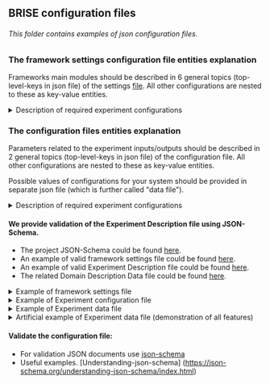 ## BRISE configuration files
###### This folder contains examples of *json* configuration files.

### The framework settings configuration file entities explanation
Frameworks main modules should be described in 6 general topics (top-level-keys in json file) of the settings [file](./SettingsBRISE.json).
All other configurations are nested to these as key-value entities.
<details>
<summary> Description of required experiment configurations </summary>

- `General` - describes what configurations the target system uses. Value - `dictionary` with following key-value pairs.
    - `isMinimizationExperiment` - `bool`. Minimization or maximization experiment

- `SelectionAlgorithm` - describes the way of search space (all possible configuration) exploration.
    - `SelectionType` - `string`. An exploration algorithm specification. Currently only `SobolSequence` available.

- `OutliersDetection` - the results of each Configuration run (Tasks) could differ significantly from other observations (Tasks) and those bias Configuration measurement results.
    This module could find these Tasks and exclude them from the Configuration results.
    *Note that appearance of new Tasks could change the decision made before.*

    The parameters for OutliersDetection module appear as a list of dictionaries, each of them contains two required key-value pairs:
    - `Type` - `string` - the name of Outlier Detection criterion (a.k.a. test or detector). Variants: `Dixon`, `Chauvenet`, `MAD`, `Grubbs`, `Quartiles`.
    - `Parameters` - `dictionary` - a set of key-value parameters used by specified in `Type` criterion.

    Current implementation of OutlierDetection module supports 5 detectors to distinguish whether the Task is Outlier or not.
    - `Dixon` - Dixon test calculates distance between suspicious value and closest one to it, then received value is divided on distance between min and max value in sample and checks this value in coefficient table.
    - `Chauvenet` - The idea behind Chauvenet's criterion is to find a probability band, centered on the mean of a normal distribution, that should reasonably contain all n samples of a data set.
    - `MAD` - It is the median of the set comprising the absolute values of the differences between the median and each data point.
    - `Grubbs` - The test finds if a minimum value or a maximum value is an outlier.
    - `Quartiles` - This test splits data into quartiles, then finds interquartile distance. All values, that goes beyond (Q1-3*IQR : Q3+3*IQR) are outliers.

    Each of described above criteria could be enabled by including it to the Experiment Description with two required parameters:
    - `MinActiveNumberOfTasks` - `int` - a minimum number of Tasks in Configuration to enable criterion.
    - `MaxActiveNumberOfTasks` - `int` - a maximum number of Tasks in Configuration while the criterion still works. In case of exceeding this boundary, the criterion will be disabled. The string value `"Inf"` is supported.

    This was done while each test is suitable for different amount and structure of available data.
    In case of enabling several criteria, the Task will be marked as *Outlier* if at least half of tests mark the Task as *Outlier*.

- `RepeaterConfiguration` - Results of each Configuration evaluation could not be precise/deterministic. The intent of Repeater is to reduce the variance between the evaluation of each Configuration by running it several times (Tasks).
    - `Type` - `string` - a type of repeater represents a strategy to check the accuracy of the Configuration measurement. Variants: `default`, `student_deviation`
        - `default` - evaluates Configuration *MaxTasksPerConfiguration* times. Required parameters:
            - `MaxTasksPerConfiguration` - a maximum number of times to evaluate (run) each Configuration.
        - `student_deviation` - checks the overall absolute deviation between Tasks and takes into account the Configuration quality (how close it is to the currently best Configuration found). Required parameters:
            - `MinTasksPerConfiguration` - `int` - a minimum number of repetitions to evaluate (run) each Configuration.
            - `MaxTasksPerConfiguration` - `int` - a maximum number of repetitions to evaluate (run) each Configuration. After reaching this amount new Tasks will not be added to the Configuration.
            - `BaseAcceptableErrors` - `array of floating numbers` - A starting value for an acceptable Relative Error for each dimension in result.
            - `ConfidenceLevels` - `array of floating numbers 0..1` - Probabilities, that Configuration results (each dimension) will appear in a boundary of an Acceptable Relative error.
            - `DevicesScaleAccuracies` - `array of floating numbers` - A minimal value on a device scale, that is possible to distinguish for each dimension in results.
            - `DevicesAccuracyClasses` - `array of integers` - Accuracy classes of devices that is used to estimate each dimension of the result.
            - `ModelAware` - `boolean` - Is Repeater is in model-aware mode? If yes (`true`), the following parameters are obligatory:
                - `MaxAcceptableErrors` - `array of floating numbers` - A maximal value for the Acceptable Relative errors, used if the Repeater is model-aware.
                - `RatioMax` - `array of floating numbers` - A relation between current solution Configuration and current Configuration, when Relative error threshold will reach MaxAcceptableErrors value. Specified separately for each dimension in a results.
            
    - *To disable repeater* (if the target algorithm is deterministic or Configuration evaluation considered precise) set `MaxTasksPerConfiguration` equal to `1` and `Type` to `default`.
 
     
- `ModelConfiguration` - section with the configuration related to the prediction model creating process.
    - `minimalTestingSize` - `float`. A minimum possible fraction that specifies an amount of data for testing the created prediction model.
    - `maximalTestingSize` - `float`. A fraction that specifies an amount of data for testing the created prediction model.
    - `MinimumAccuracy` - `float`. A minimum accuracy that model should provide before making any predictions/testing.
    - `SamplingSize` - `int`. A number of configurations that should be sampled from a continuous search space in order to give model enough information for prediction.
    - `ModelType` - `string`. Type of heuristic prediction model. *Variants:* 
        - `regression` - Polynomial regression model.
        - `BO` - Bayesian Optimization model (using the Tree Parzen Estimator or TPE).

- `StopCondition` - when to stop BRISE.
    - `Stop Condition Name` - `String` Strategy used for BRISE termination. *Variants (with parameters)*
        - `Default` - `String`(key, value - parameters for Stop Condition (as a nested dictionary)) - The BRISE will stop in case of founding Configuration better, than Default configuration.
            `MaxConfigsWithoutImprovement` - `Int` - ? (need to refine this description).
        - `ImprovementBased` - `String` - The BRISE could (but don't have to) stop in case of founding Configuration better, than Default configuration.
            `MaxConfigsWithoutImprovement` - `Int` - Terminate after this amount of Configurations were tested and no better found. (but still, better than default was found).
        - `Adaptive` - `String`- Stop if no improvement got for current solution after some percentage of overall Configuration search space evaluation.
            - `SearchSpacePercentageWithoutImprovement` - `Int` - % of the Configuration search space evaluated without improvement.
        - `Guaranteed` - `String` - The BRISE is stopped if such configuration is found, that is better than default one
        - `TimeBased` - `String` - Launches user-defined timer. The BRISE will stop when time is over.
        Required parameters:
            - `MaxRunTime` - `Int` - Time value for timer.
            - `TimeUnit` - `String` - Time unit for timer (seconds, minutes etc).
        - `BadConfigurationBased` - `String` - The BRISE will stop in case of reaching threshold of failed Configurations number.
        Required parameters:
            - `MaxBadConfigurations` - `Int` - Threshold of failed Configurations. Failed configuration should not contain any correct measurings.
</details>

### The configuration files entities explanation
Parameters related to the experiment inputs/outputs should be described in 2 general topics (top-level-keys in json file) of the configuration file.
All other configurations are nested to these as key-value entities.

Possible values of configurations for your system should be provided in separate json file (which is further called "data file").
<details>
<summary> Description of required experiment configurations </summary>

- `DomainDescription` - describes what configurations the target system uses. Value - `dictionary` with following key-value pairs.
    - `HyperparameterNames` - `list of strings`. The names of configurations.
    - `DataFile` - `string`. Path to json file with all possible values of all configurations.
    - `DefaultConfigurationHandler`. Optional parameter. If default configuration is not specified or specified incorrectly, random configuration can be picked inhstead or other specific handler can be used

- `TaskConfiguration` - this section describes general configuration for Worker Service and your system during testing.
    - `TaskName` - `string`. The Worker nodes are able to run different experiments/tasks. This value identifies needed.
    - `Scenario` - `dict`. the experiments/tasks configuration that is static and is needed to be passed to Worker nodes each time.
    - `TaskParamenters` - `List of strings`. Configurations that the Worker nodes will use to run target system.
    - `ResultStructure` - `List of strings`. Configurations that the Worker nodes will report back to Main node. `TaskParameters` should be included. 
    - `ResultDataTypes` - `List of strings`. Should be a proper names of Python data types, used for casting data that arrives from Worker nodes (as strings).
    - `ExpectedValuesRange` - `List`. The range of expected tasks' results for the current experiment
    - `MaxTimeToRunTask` - `float`. Maximum time to run each task in seconds. In case of exceeding the task will be terminated.
</details>

#### We provide validation of the Experiment Description file using JSON-Schema.
* The project JSON-Schema could be found [here](./schema/experiment.schema.json).
* An example of valid framework settings file could be found [here](./SettingsBRISE.json).
* An example of valid Experiment Description file could be found [here](./EnergyExperiment.json).
* The related Domain Description Data file could be found [here](./EnergyExperimentData.json).

<details>
<summary> Example of framework settings file </summary>

```json
{
  "General":{
    "isMinimizationExperiment"  : true
  },
  "SelectionAlgorithm":{
    "SelectionType"     : "SobolSequence"
  },
  "OutliersDetection":[
    {
      "Type": "Dixon",
      "Parameters": {
        "MinActiveNumberOfTasks": 3,
        "MaxActiveNumberOfTasks": 30
      }
    },
    {
      "Type": "Chauvenet",
      "Parameters": {
        "MinActiveNumberOfTasks": 3,
        "MaxActiveNumberOfTasks": 10000
      }
    }
  ],
  "Repeater":{
    "Type": "student_deviation",
    "Parameters": {
      "MaxFailedTasksPerConfiguration": 5,
      "MaxTasksPerConfiguration": 10,
      "MinTasksPerConfiguration": 2,
      "BaseAcceptableErrors": [5],
      "ConfidenceLevels": [0.95],
      "DevicesScaleAccuracies": [0],
      "DevicesAccuracyClasses": [0],
      "ExperimentAwareness": {
        "isEnabled": true,
        "MaxAcceptableErrors": [50],
        "RatiosMax": [10]
      }
    }
  },
  "ModelConfiguration":{
    "SamplingSize": 96,
    "ModelType"         : "BO"
  },
  "StopCondition":[
    {
      "Type": "Default",
      "Parameters": {
        "MaxConfigs": 15
      }
    },
    {
      "Type": "ImprovementBased",
      "Parameters": {
        "MaxConfigsWithoutImprovement": 5
      }
    },
    {
      "Type": "TimeBased",
      "Parameters": {
        "MaxRunTime": 10,
        "TimeUnit": "minutes"
      }
    },
    {
      "Type": "BadConfigurationBased",
      "Parameters": {
        "MaxBadConfigurations": 10
      }
    }
  ]
}

```
</details>

<details>
<summary> Example of Experiment configuration file </summary>

```json
{
  "DomainDescription":{
    "HyperparameterNames"      : ["frequency", "threads"],
    "DataFile"          : "./Resources/EnergyExperimentData.json"
  },
  "TaskConfiguration":{
    "TaskName"          : "energy_consumption",
    "Scenario":{
      "ws_file": "Radix-500mio.csv"
    },
    "TaskParameters"   : ["frequency", "threads"],
    "ResultStructure"   : ["energy"],
    "ResultDataTypes"  : ["float"],
    "ExpectedValuesRange": [[0, 150000]],
    "MaxTimeToRunTask": 10
  }
}

```
</details>

<details>
<summary> Example of Experiment data file </summary>

```json
{
  "hyperparameters": [
    {
      "name": "threads",
      "type": "categorical",
      "choices": [1, 2, 4, 8, 16, 32],
      "default": 32
    },
    {
      "name": "frequency",
      "type": "categorical",
      "choices": [1200.0, 1300.0, 1400.0, 1600.0, 1700.0, 1800.0, 1900.0, 2000.0, 2200.0, 2300.0, 2400.0, 2500.0, 2700.0, 2800.0,
        2900.0, 2901.0],
      "default": 2900.0
    }
  ],
  "conditions": [],
  "forbiddens": []
}
```

</details>

<details>
<summary> Artificial example of Experiment data file (demonstration of all features) </summary>

```json
{
  "hyperparameters": [
    {
      "name": "number_of_trees",
      "type": "uniform_int",
      "log": false,
      "lower": 2,
      "upper": 500,
      "default": 500
    },
    {
      "name": "subset_ratio",
      "type": "uniform_float",
      "log": false,
      "lower": 0.0,
      "upper": 1.0,
      "default": 0.3
    },
    {
      "name": "use_local_random_seed",
      "type": "categorical",
      "choices": [
        "true",
        "false"
      ],
      "default": "false"
    },
    {
      "name": "local_random_seed",
      "type": "uniform_int",
      "log": false,
      "lower": 1992,
      "upper": 1998,
      "default": 1992
    }
  ],
  "conditions": [
    {
      "child": "local_random_seed",
      "parent": "use_local_random_seed",
      "type": "EQ",
      "value": "true"
    }
  ],
  "forbiddens": [
    {
      "name": "number_of_trees",
      "type": "AND",
      "clauses": [
        {
          "name": "number_of_trees",
          "type": "EQUALS",
          "value": 2
        },
        {
          "name": "subset_ratio",
          "type": "IN",
          "values": [0.1, 0.2]
        }
      ]
    }
  ]
}	
```
</details>

#### Validate the configuration file:
* For validation JSON documents use [json-schema](https://json-schema.org/)
* Useful examples. [Understanding-json-schema] (https://json-schema.org/understanding-json-schema/index.html)
